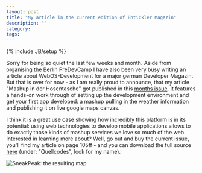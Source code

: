 ```yaml
---
layout: post
title: "My article in the current edition of Entickler Magazin"
description: ""
category:
tags:
---
```

{% include JB/setup %}

Sorry for being so quiet the last few weeks and month. Aside from organising the Berlin PreDevCamp I have also been very busy writing an article about WebOS-Development for a major german Developer Magazin. But that is over for now - as I am really proud to announce, that my article "Mashup in der Hosentasche" got published in this [months issue](http://entwickler-magazin.de/zonen/magazine/psecom,id,17,ausgabe,328,p,0.html). It features a hands-on work through of setting up the development environment and get your first app developed: a mashup pulling in the weather information and publishing it on live google maps canvas.

I think it is a great use case showing how incredibly this platform is in its potential: using web technologies to develop mobile applications allows to do exactly those kinds of mashup services we love so much of the web. Interested in learning more about? Well, go out and buy the current issue, you'll find my article on page 105ff - and you can download the full source [here](http://entwickler-magazin.de/zonen/magazine/psecom,id,17,ausgabe,328,p,0.html) (under: "Quellcodes", look for my name).


<img src="{{BASE_PATH}}/assets/content/posts/2009-05-13-my-article-in-the-current-edition-of-entickler-magazin/result.jpg" alt="SneakPeak: the resulting map" class="img-polaroid"> 
